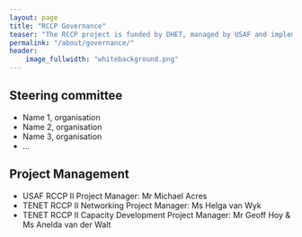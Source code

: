 ```yaml
---
layout: page
title: "RCCP Governance"
teaser: "The RCCP project is funded by DHET, managed by USAF and implemented by TENET. A steering committee provides oversight."
permalink: "/about/governance/"
header: 
    image_fullwidth: "whitebackground.png"
---
```

## Steering committee

- Name 1, organisation
- Name 2, organisation
- Name 3, organisation
- ...

## Project Management
- USAF RCCP II Project Manager: Mr Michael Acres
- TENET RCCP II Networking Project Manager: Ms Helga van Wyk
- TENET RCCP II Capacity Development Project Manager: Mr Geoff Hoy & Ms Anelda van der Walt
